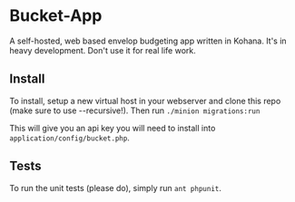 # Bucket-App

A self-hosted, web based envelop budgeting app written in Kohana. It's in heavy development. Don't use it for real life work.

## Install

To install, setup a new virtual host in your webserver and clone this repo (make sure to use --recursive!). Then run `./minion migrations:run`

This will give you an api key you will need to install into `application/config/bucket.php`.

## Tests

To run the unit tests (please do), simply run `ant phpunit`.